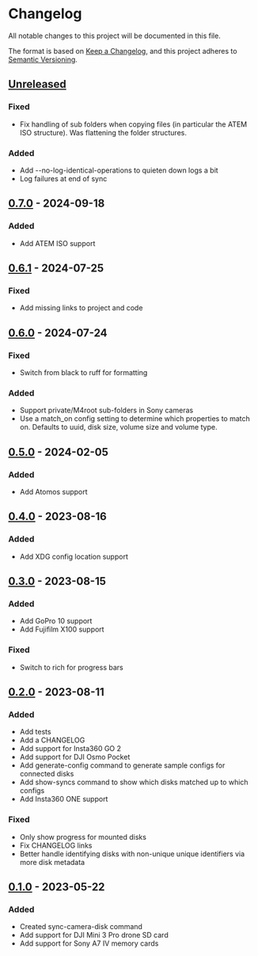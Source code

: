 # Changelog
All notable changes to this project will be documented in this file.

The format is based on [Keep a Changelog](https://keepachangelog.com/en/1.1.0/),
and this project adheres to [Semantic Versioning](https://semver.org/spec/v2.0.0.html).

## [Unreleased]
### Fixed
- Fix handling of sub folders when copying files (in particular the ATEM ISO structure). Was flattening the folder structures.

### Added
- Add --no-log-identical-operations to quieten down logs a bit
- Log failures at end of sync

## [0.7.0] - 2024-09-18
### Added
- Add ATEM ISO support

## [0.6.1] - 2024-07-25
### Fixed
- Add missing links to project and code

## [0.6.0] - 2024-07-24
### Fixed
- Switch from black to ruff for formatting

### Added
- Support private/M4root sub-folders in Sony cameras
- Use a match_on config setting to determine which properties to match on. Defaults to uuid, disk size, volume size and volume type.

## [0.5.0] - 2024-02-05
### Added
- Add Atomos support

## [0.4.0] - 2023-08-16
### Added
- Add XDG config location support

## [0.3.0] - 2023-08-15
### Added
- Add GoPro 10 support
- Add Fujifilm X100 support

### Fixed
- Switch to rich for progress bars

## [0.2.0] - 2023-08-11
### Added
- Add tests
- Add a CHANGELOG
- Add support for Insta360 GO 2
- Add support for DJI Osmo Pocket
- Add generate-config command to generate sample configs for connected disks
- Add show-syncs command to show which disks matched up to which configs
- Add Insta360 ONE support

### Fixed
- Only show progress for mounted disks
- Fix CHANGELOG links
- Better handle identifying disks with non-unique unique identifiers via more disk metadata

## [0.1.0] - 2023-05-22
### Added
- Created sync-camera-disk command
- Add support for DJI Mini 3 Pro drone SD card
- Add support for Sony A7 IV memory cards

[Unreleased]: https://github.com/micktwomey/sync-camera-disk/compare/0.7.0...HEAD
[0.7.0]: https://github.com/micktwomey/sync-camera-disk/compare/0.6.1...0.7.0
[0.6.1]: https://github.com/micktwomey/sync-camera-disk/compare/0.6.0...0.6.1
[0.6.0]: https://github.com/micktwomey/sync-camera-disk/compare/0.5.0...0.6.0
[0.5.0]: https://github.com/micktwomey/sync-camera-disk/compare/0.4.0...0.5.0
[0.4.0]: https://github.com/micktwomey/sync-camera-disk/compare/0.3.0...0.4.0
[0.3.0]: https://github.com/micktwomey/sync-camera-disk/compare/0.2.0...0.3.0
[0.2.0]: https://github.com/micktwomey/sync-camera-disk/compare/0.1.0...0.2.0
[0.1.0]: https://github.com/micktwomey/sync-camera-disk/releases/tag/0.1.0
